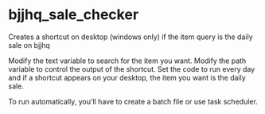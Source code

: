 # bjjhq_sale_checker
Creates a shortcut on desktop (windows only) if the item query is the daily sale on bjjhq 

Modify the text variable to search for the item you want. Modify the path variable to control the output of the shortcut. Set the code to run every day and if a shortcut appears on your desktop, the item you want is the daily sale.

To run automatically, you'll have to create a batch file or use task scheduler. 
